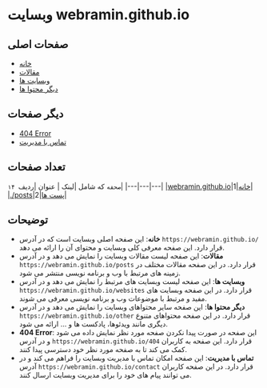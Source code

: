 # وبسایت webramin.github.io

## صفحات اصلی
- [خانه](https://webramin.github.io/)
- [مقالات](https://webramin.github.io/posts)
- [وبسایت ها](https://webramin.github.io/websites)
- [دیگر محتوا ها](https://webramin.github.io/other)

## دیگر صفحات
- [404 Error](https://webramin.github.io/404)
- [تماس با مدیریت](https://webramin.github.io/contact)

## تعداد صفحات
` ۱۴ صحفه ` که شامل
|لینک  | عنوان |ردیف|
|---|---|---|
|[webramin.github.io](https://webramin.github.io)|[خانه](https://github.com/webramin/webramin.github.io/edit/min/index.html)|1|
|[./posts](https://webramin.github.io/posts)|[پست ها](https://github.com/webramin/webramin.github.io/edit/min/posts/index.html)|2|
## توضیحات
- **خانه**: این صفحه اصلی وبسایت است که در آدرس `https://webramin.github.io/` قرار دارد. این صفحه معرفی کلی وبسایت و محتوای آن را ارائه می دهد.
- **مقالات**: این صفحه لیست مقالات وبسایت را نمایش می دهد و در آدرس `https://webramin.github.io/posts` قرار دارد. در این صفحه مقالات مختلف در زمینه های مرتبط با وب و برنامه نویسی منتشر می شود.
- **وبسایت ها**: این صفحه لیست وبسایت های مرتبط را نمایش می دهد و در آدرس `https://webramin.github.io/websites` قرار دارد. در این صفحه وبسایت های مفید و مرتبط با موضوعات وب و برنامه نویسی معرفی می شوند.
- **دیگر محتوا ها**: این صفحه سایر محتواهای وبسایت را نمایش می دهد و در آدرس `https://webramin.github.io/other` قرار دارد. در این صفحه محتواهای متنوع دیگری مانند ویدئوها، پادکست ها و ... ارائه می شود.
- **404 Error**: این صفحه در صورت پیدا نکردن صفحه مورد نظر نمایش داده می شود و در آدرس `https://webramin.github.io/404` قرار دارد. این صفحه به کاربران کمک می کند تا به صفحه مورد نظر خود دسترسی پیدا کنند.
- **تماس با مدیریت**: این صفحه امکان تماس با مدیریت وبسایت را فراهم می کند و در آدرس `https://webramin.github.io/contact` قرار دارد. در این صفحه کاربران می توانند پیام های خود را برای مدیریت وبسایت ارسال کنند.
